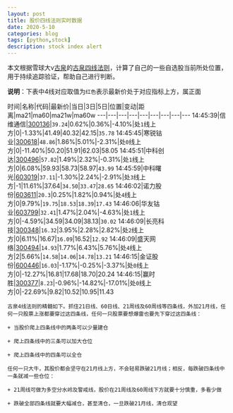 ```yaml
---
layout: post
title: 股价四线法则实时数据
date: 2020-5-10
categories: blog
tags: [python,stock]
description: stock index alert
---
```



本文根据雪球大v[古泉](https://xueqiu.com/u/7148646888)的[古泉四线法则](https://xueqiu.com/7148646888/130498192)，计算了自己的一些自选股当前所处位置，用于持续追踪验证，帮助自己进行判断。

**说明**：下表中4线对应取值为`红色`表示最新价处于对应指标上方，属正面

时间|名称|代码|最新价|当日|3日|5日|位置|变动|距离|ma21|ma60|ma21w|ma60w
---|---|---|---|---|---|---|---|---
14:45:39|信维通信|[300136](https://xueqiu.com/S/SZ300136)|`39.24`|0.62%|0.36%|-4.10%|处`1`线上方|0|-1.33%|41.49|40.32|42.15|`35.78`
14:45:45|寒锐钴业|[300618](https://xueqiu.com/S/SZ300618)|`48.86`|1.86%|5.01%|-2.31%|处`0`线上方|0|-11.40%|50.20|51.91|62.03|58.05
14:45:51|中科创达|[300496](https://xueqiu.com/S/SZ300496)|`57.82`|1.49%|2.32%|-0.31%|处`1`线上方|0|6.08%|59.93|58.73|58.97|`43.99`
14:45:59|中科曙光|[603019](https://xueqiu.com/S/SH603019)|`37.11`|-1.30%|2.24%|-2.91%|处`3`线上方|-1|11.61%|37.64|`34.50`|`33.47`|`28.65`
14:46:02|诺力股份|[603611](https://xueqiu.com/S/SH603611)|`20.3`|0.25%|1.82%|0.94%|处`4`线上方|0|9.79%|`19.75`|`18.53`|`18.39`|`17.43`
14:46:06|华友钴业|[603799](https://xueqiu.com/S/SH603799)|`32.41`|1.47%|2.04%|-4.63%|处`1`线上方|0|-4.59%|34.59|34.09|38.13|`30.02`
14:46:09|长亮科技|[300348](https://xueqiu.com/S/SZ300348)|`16.32`|3.95%|2.28%|2.82%|处`2`线上方|0|6.11%|16.67|`16.09`|16.52|`12.92`
14:46:09|盛天网络|[300494](https://xueqiu.com/S/SZ300494)|`14.93`|1.77%|6.43%|5.76%|处`4`线上方|2|5.66%|`14.58`|`14.06`|`14.78`|`13.21`
14:46:15|金证股份|[600446](https://xueqiu.com/S/SH600446)|`16.03`|-1.17%|-0.25%|-3.37%|处`0`线上方|0|-12.27%|16.81|17.68|18.70|20.24
14:46:15|赢时胜|[300377](https://xueqiu.com/S/SZ300377)|`8.23`|-0.96%|-14.82%|-17.01%|处`0`线上方|0|-22.69%|9.82|10.52|10.95|11.43

```
古泉4线法则的精髓如下。抓住21日线、60日线、21周线及60周线等四条线，外加21月线，任何一只股票上涨都要穿过这四条线，任何一只股票要想爆雷也要先下穿过这四条线：

+ 当股价爬上四条线中的两条可以少量建仓

+ 爬上四条线中的三条可以加大仓位

+ 爬上四条线中的四条可以全仓

任何一只大牛，其股价都会坚守在21月线上方，不会轻易跌破21月线；相反，每跌破四条线中一条就减一些仓位：

+ 21周线可做为多空分水岭及警戒线，股价在21周线及60周线下方就要十分慎重，多看少做

+ 跌破全部四条线就要大幅减仓，甚至清仓，一旦跌破21月线，清仓观望
```